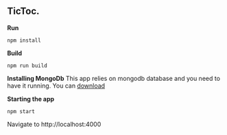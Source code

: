 ## TicToc.



**Run**

```
npm install

```

**Build**

```
npm run build

```
**Installing MongoDb**
This app relies on mongodb database and you need to have it running. You can [download](https://www.mongodb.com/download-center/community) 

**Starting the app**

```
npm start
```
Navigate to http://localhost:4000
